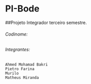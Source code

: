 # PI-Bode
##Projeto Integrador terceiro semestre.

###### Codinome:  
	
 
###### Integrantes:  
    Ahmed Mohamad Bakri
    Pietro Farina
    Murilo
    Matheus Miranda



